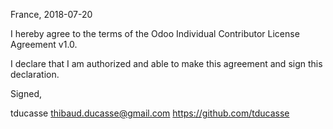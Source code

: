 France, 2018-07-20

I hereby agree to the terms of the Odoo Individual Contributor License
Agreement v1.0.

I declare that I am authorized and able to make this agreement and sign this
declaration.

Signed,

tducasse thibaud.ducasse@gmail.com https://github.com/tducasse
